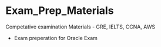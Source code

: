 # Exam_Prep_Materials
Competative examination Materials - GRE, IELTS, CCNA, AWS

- Exam preperation for Oracle Exam
